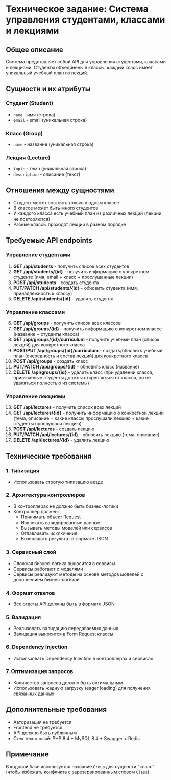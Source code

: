 # Техническое задание: Система управления студентами, классами и лекциями

## Общее описание

Система представляет собой API для управления студентами, классами и лекциями. Студенты объединены в классы, каждый класс имеет уникальный учебный план из лекций.

## Сущности и их атрибуты

### Студент (Student)
- `name` - имя (строка)
- `email` - email (уникальная строка)

### Класс (Group)
- `name` - название (уникальная строка)

### Лекция (Lecture)
- `topic` - тема (уникальная строка)
- `description` - описание (текст)

## Отношения между сущностями

- Студент может состоять только в одном классе
- В классе может быть много студентов
- У каждого класса есть учебный план из различных лекций (лекции не повторяются)
- Разные классы проходят лекции в разном порядке

## Требуемые API endpoints

### Управление студентами

1. **GET /api/students** - получить список всех студентов
2. **GET /api/students/{id}** - получить информацию о конкретном студенте (имя, email + класс + прослушанные лекции)
3. **POST /api/students** - создать студента
4. **PUT/PATCH /api/students/{id}** - обновить студента (имя, принадлежность к классу)
5. **DELETE /api/students/{id}** - удалить студента

### Управление классами

6. **GET /api/groups** - получить список всех классов
7. **GET /api/groups/{id}** - получить информацию о конкретном классе (название + студенты класса)
8. **GET /api/groups/{id}/curriculum** - получить учебный план (список лекций) для конкретного класса
9. **POST/PUT /api/groups/{id}/curriculum** - создать/обновить учебный план (очередность и состав лекций) для конкретного класса
10. **POST /api/groups** - создать класс
11. **PUT/PATCH /api/groups/{id}** - обновить класс (название)
12. **DELETE /api/groups/{id}** - удалить класс (при удалении класса, привязанные студенты должны открепляться от класса, но не удаляться полностью из системы)

### Управление лекциями

13. **GET /api/lectures** - получить список всех лекций
14. **GET /api/lectures/{id}** - получить информацию о конкретной лекции (тема, описание + какие классы прослушали лекцию + какие студенты прослушали лекцию)
15. **POST /api/lectures** - создать лекцию
16. **PUT/PATCH /api/lectures/{id}** - обновить лекцию (тема, описание)
17. **DELETE /api/lectures/{id}** - удалить лекцию

## Технические требования

### 1. Типизация
- Использовать строгую типизацию везде

### 2. Архитектура контроллеров
- В контроллерах не должно быть бизнес-логики
- Контроллер должен:
    - Принимать объект Request
    - Извлекать валидированные данные
    - Вызывать методы моделей или сервисов
    - Отлавливать исключения
    - Возвращать результат в формате JSON

### 3. Сервисный слой
- Сложная бизнес-логика выносится в сервисы
- Сервисы работают с моделями
- Сервисы реализуют методы на основе методов моделей с дополнением бизнес-логикой

### 4. Формат ответов
- Все ответы API должны быть в формате JSON

### 5. Валидация
- Реализовать валидацию передаваемых данных
- Валидация выносится в Form Request классы

### 6. Dependency Injection
- Использовать Dependency Injection в контроллерах и сервисах

### 7. Оптимизация запросов
- Количество запросов должно быть оптимальным
- Использовать жадную загрузку (eager loading) для получения связанных данных

## Дополнительные требования

- Авторизация не требуется
- Frontend не требуется
- API должно быть публичным
- Стек технологий: PHP 8.4 + MySQL 8.4 + Swagger + Redis

## Примечание

В кодовой базе используется название `Group` для сущности "класс" (чтобы избежать конфликта с зарезервированным словом `Class`).
